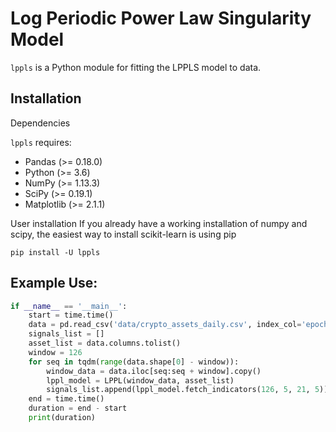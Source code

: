 # Log Periodic Power Law Singularity Model
`lppls` is a Python module for fitting the LPPLS model to data.

## Installation
Dependencies

`lppls` requires:
 - Pandas (>= 0.18.0)
 - Python (>= 3.6)
 - NumPy (>= 1.13.3)
 - SciPy (>= 0.19.1)
 - Matplotlib (>= 2.1.1)


User installation
If you already have a working installation of numpy and scipy, the easiest way to install scikit-learn is using pip
```
pip install -U lppls
```

## Example Use:

```python
if __name__ == '__main__':
    start = time.time()
    data = pd.read_csv('data/crypto_assets_daily.csv', index_col='epoch_ts', parse_dates=True)
    signals_list = []
    asset_list = data.columns.tolist()
    window = 126
    for seq in tqdm(range(data.shape[0] - window)):
        window_data = data.iloc[seq:seq + window].copy()
        lppl_model = LPPL(window_data, asset_list)
        signals_list.append(lppl_model.fetch_indicators(126, 5, 21, 5))
    end = time.time()
    duration = end - start
    print(duration)
```